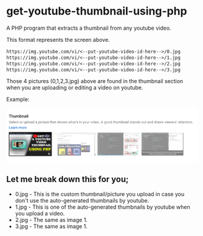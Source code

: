 # get-youtube-thumbnail-using-php
A PHP program that extracts a thumbnail from any youtube video.



This format represents the screen above.

```
https://img.youtube.com/vi/<--put-youtube-video-id-here-->/0.jpg
https://img.youtube.com/vi/<--put-youtube-video-id-here-->/1.jpg
https://img.youtube.com/vi/<--put-youtube-video-id-here-->/2.jpg
https://img.youtube.com/vi/<--put-youtube-video-id-here-->/3.jpg
```

Those 4 pictures (0,1,2,3.jpg) above are found in the thumbnail section when you are uploading or editing a video on youtube.

Example:

![A screenshot of the thumbnail section](Thumbnail_section.png)

## Let me break down this for you;

* 0.jpg - This is the custom thumbnail/picture you upload in case you don't use the auto-generated thumbnails by youtube.
* 1.jpg - This is one of the auto-generated thumbnails by youtube when you upload a video.
* 2.jpg - The same as image 1.
* 3.jpg - The same as image 1.
